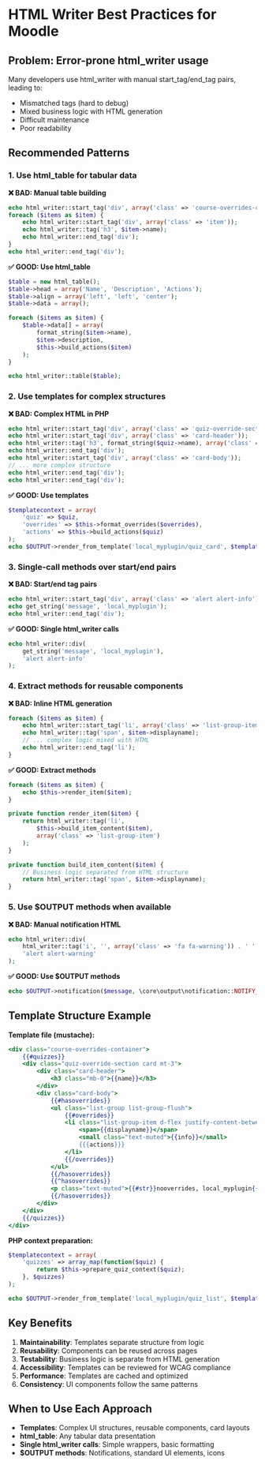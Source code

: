 # HTML Writer Best Practices for Moodle

## Problem: Error-prone html_writer usage

Many developers use html_writer with manual start_tag/end_tag pairs, leading to:
- Mismatched tags (hard to debug)
- Mixed business logic with HTML generation
- Difficult maintenance
- Poor readability

## Recommended Patterns

### 1. Use html_table for tabular data

**❌ BAD: Manual table building**
```php
echo html_writer::start_tag('div', array('class' => 'course-overrides-container'));
foreach ($items as $item) {
    echo html_writer::start_tag('div', array('class' => 'item'));
    echo html_writer::tag('h3', $item->name);
    echo html_writer::end_tag('div');
}
echo html_writer::end_tag('div');
```

**✅ GOOD: Use html_table**
```php
$table = new html_table();
$table->head = array('Name', 'Description', 'Actions');
$table->align = array('left', 'left', 'center');
$table->data = array();

foreach ($items as $item) {
    $table->data[] = array(
        format_string($item->name),
        $item->description,
        $this->build_actions($item)
    );
}

echo html_writer::table($table);
```

### 2. Use templates for complex structures

**❌ BAD: Complex HTML in PHP**
```php
echo html_writer::start_tag('div', array('class' => 'quiz-override-section card mt-3'));
echo html_writer::start_tag('div', array('class' => 'card-header'));
echo html_writer::tag('h3', format_string($quiz->name), array('class' => 'mb-0'));
echo html_writer::end_tag('div');
echo html_writer::start_tag('div', array('class' => 'card-body'));
// ... more complex structure
echo html_writer::end_tag('div');
echo html_writer::end_tag('div');
```

**✅ GOOD: Use templates**
```php
$templatecontext = array(
    'quiz' => $quiz,
    'overrides' => $this->format_overrides($overrides),
    'actions' => $this->build_actions($quiz)
);
echo $OUTPUT->render_from_template('local_myplugin/quiz_card', $templatecontext);
```

### 3. Single-call methods over start/end pairs

**❌ BAD: Start/end tag pairs**
```php
echo html_writer::start_tag('div', array('class' => 'alert alert-info'));
echo get_string('message', 'local_myplugin');
echo html_writer::end_tag('div');
```

**✅ GOOD: Single html_writer calls**
```php
echo html_writer::div(
    get_string('message', 'local_myplugin'),
    'alert alert-info'
);
```

### 4. Extract methods for reusable components

**❌ BAD: Inline HTML generation**
```php
foreach ($items as $item) {
    echo html_writer::start_tag('li', array('class' => 'list-group-item'));
    echo html_writer::tag('span', $item->displayname);
    // ... complex logic mixed with HTML
    echo html_writer::end_tag('li');
}
```

**✅ GOOD: Extract methods**
```php
foreach ($items as $item) {
    echo $this->render_item($item);
}

private function render_item($item) {
    return html_writer::tag('li',
        $this->build_item_content($item),
        array('class' => 'list-group-item')
    );
}

private function build_item_content($item) {
    // Business logic separated from HTML structure
    return html_writer::tag('span', $item->displayname);
}
```

### 5. Use $OUTPUT methods when available

**❌ BAD: Manual notification HTML**
```php
echo html_writer::div(
    html_writer::tag('i', '', array('class' => 'fa fa-warning')) . ' ' . $message,
    'alert alert-warning'
);
```

**✅ GOOD: Use $OUTPUT methods**
```php
echo $OUTPUT->notification($message, \core\output\notification::NOTIFY_WARNING);
```

## Template Structure Example

**Template file (mustache):**
```mustache
<div class="course-overrides-container">
    {{#quizzes}}
    <div class="quiz-override-section card mt-3">
        <div class="card-header">
            <h3 class="mb-0">{{name}}</h3>
        </div>
        <div class="card-body">
            {{#hasoverrides}}
            <ul class="list-group list-group-flush">
                {{#overrides}}
                <li class="list-group-item d-flex justify-content-between align-items-center">
                    <span>{{displayname}}</span>
                    <small class="text-muted">{{info}}</small>
                    {{{actions}}}
                </li>
                {{/overrides}}
            </ul>
            {{/hasoverrides}}
            {{^hasoverrides}}
            <p class="text-muted">{{#str}}nooverrides, local_myplugin{{/str}}</p>
            {{/hasoverrides}}
        </div>
    </div>
    {{/quizzes}}
</div>
```

**PHP context preparation:**
```php
$templatecontext = array(
    'quizzes' => array_map(function($quiz) {
        return $this->prepare_quiz_context($quiz);
    }, $quizzes)
);

echo $OUTPUT->render_from_template('local_myplugin/quiz_list', $templatecontext);
```

## Key Benefits

1. **Maintainability**: Templates separate structure from logic
2. **Reusability**: Components can be reused across pages
3. **Testability**: Business logic is separate from HTML generation
4. **Accessibility**: Templates can be reviewed for WCAG compliance
5. **Performance**: Templates are cached and optimized
6. **Consistency**: UI components follow the same patterns

## When to Use Each Approach

- **Templates**: Complex UI structures, reusable components, card layouts
- **html_table**: Any tabular data presentation
- **Single html_writer calls**: Simple wrappers, basic formatting
- **$OUTPUT methods**: Notifications, standard UI elements, icons